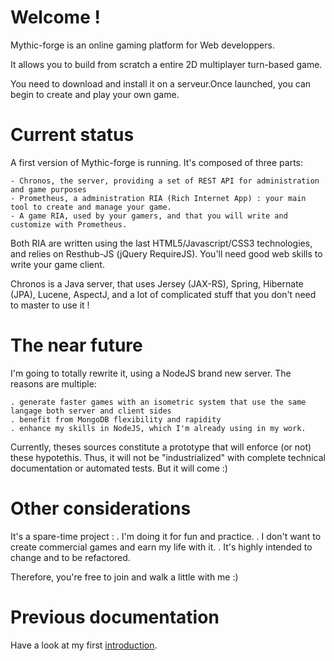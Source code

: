 # Welcome !

Mythic-forge is an online gaming platform for Web developpers.

It allows you to build from scratch a entire 2D multiplayer turn-based game.

You need to download and install it on a serveur.Once launched, you can begin to create and play your own game.


# Current status

A first version of Mythic-forge is running. It's composed of three parts:

    - Chronos, the server, providing a set of REST API for administration and game purposes
    - Prometheus, a administration RIA (Rich Internet App) : your main tool to create and manage your game.
    - A game RIA, used by your gamers, and that you will write and customize with Prometheus. 

Both RIA are written using the last HTML5/Javascript/CSS3 technologies, and relies on Resthub-JS (jQuery   RequireJS).
You'll need good web skills to write your game client.

Chronos is a Java server, that uses Jersey (JAX-RS), Spring, Hibernate (JPA), Lucene, AspectJ, and a lot of complicated stuff that you don't need to master to use it !


# The near future

I'm going to totally rewrite it, using a NodeJS brand new server.
The reasons are multiple:

	. generate faster games with an isometric system that use the same langage both server and client sides
	. benefit from MongoDB flexibility and rapidity
	. enhance my skills in NodeJS, which I'm already using in my work.

Currently, theses sources constitute a prototype that will enforce (or not) these hypotethis.
Thus, it will not be "industrialized" with complete technical documentation or automated tests. But it will come :)


# Other considerations

It's a spare-time project :
	. I'm doing it for fun and practice. 
	. I don't want to create commercial games and earn my life with it.
	. It's highly intended to change and to be refactored.

Therefore, you're free to join and walk a little with me :)


# Previous documentation

Have a look at my first [introduction](http://www.mythic-forge.com/intro.html).